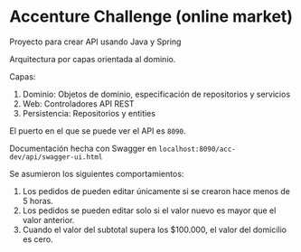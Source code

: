 # Accenture Challenge (online market)
 Proyecto para crear API usando Java y Spring

Arquitectura por capas orientada al dominio.

Capas:
1. Dominio: Objetos de dominio, especificación de repositorios y servicios
2. Web: Controladores API REST
3. Persistencia: Repositorios y entities

El puerto en el que se puede ver el API es `8090`.

Documentación hecha con Swagger en `localhost:8090/acc-dev/api/swagger-ui.html`

Se asumieron los siguientes comportamientos:
1. Los pedidos de pueden editar únicamente si se crearon hace menos de 5 horas.
2. Los pedidos se pueden editar solo si el valor nuevo es mayor que el valor anterior.
3. Cuando el valor del subtotal supera los $100.000, el valor del domicilio es cero.
